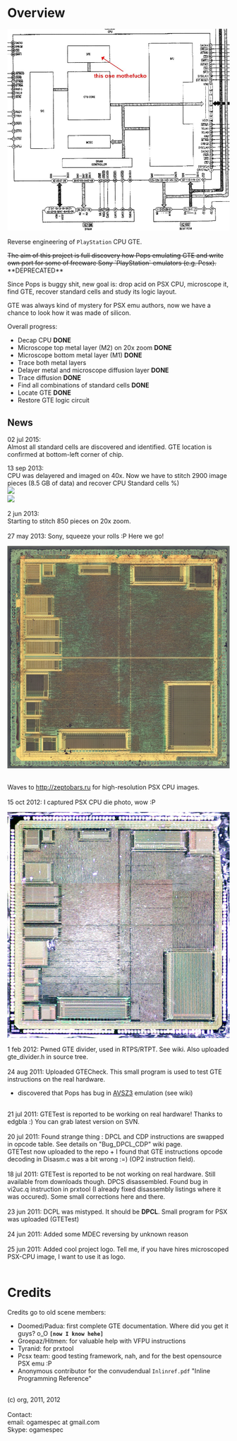 # Overview

![JPG](/imgstore/whc4e032dbd75870.jpg)

Reverse engineering of `PlayStation` CPU GTE.

<s>
The aim of this project is full discovery how Pops emulating GTE and write own port for some of freeware Sony `PlayStation` emulators (e.g. Pcsx).</s> **DEPRECATED**

Since Pops is buggy shit, new goal is: drop acid on PSX CPU, microscope it, find GTE, recover standard cells and study its logic layout.

GTE was always kind of mystery for PSX emu authors, now we have a chance to look how it was made of silicon.

Overall progress:
- Decap CPU **DONE**
- Microscope top metal layer (M2) on 20x zoom **DONE**
- Microscope bottom metal layer (M1) **DONE**
- Trace both metal layers
- Delayer metal and microscope diffusion layer **DONE**
- Trace diffusion **DONE**
- Find all combinations of standard cells **DONE**
- Locate GTE **DONE**
- Restore GTE logic circuit

## News

02 jul 2015:<br>
Almost all standard cells are discovered and identified. GTE location is confirmed at bottom-left corner of chip.

13 sep 2013:<br>
CPU was delayered and imaged on 40x. Now we have to stitch 2900 image pieces (8.5 GB of data) and recover CPU Standard cells %) <br>
<img src='http://wiki.psxdev.ru/images/4/4f/Cells.jpg' /><br>
<img src='http://wiki.psxdev.ru/images/a/ae/Cellblock.jpg' />

2 jun 2013:<br>
Starting to stitch 850 pieces on 20x zoom.<br>
<br>
27 may 2013: Sony, squeeze your rolls :P Here we go!<br>

![JPG](/imgstore/whc51a3124a21d97.jpg) 

<br>
Waves to <a href='http://zeptobars.ru'>http://zeptobars.ru</a> for high-resolution PSX CPU images.<br>
<br>
15 oct 2012: I captured PSX CPU die photo, wow :P<br>

![PNG](/imgstore/whc51a31241062f2.png)

1 feb 2012: Pwned GTE divider, used in RTPS/RTPT. See wiki. Also uploaded gte_divider.h in source tree.<br>
<br>
24 aug 2011: Uploaded GTECheck. This small program is used to test GTE instructions on the real hardware.<br>
+ discovered that Pops has bug in <a href='AVSZ3.md'>AVSZ3</a> emulation (see wiki)<br>
<br>
21 jul 2011: GTETest is reported to be working on real hardware! Thanks to edgbla :) You can grab latest version on SVN.<br>
<br>
20 jul 2011: Found strange thing : DPCL and CDP instructions are swapped in opcode table. See details on "Bug_DPCL_CDP" wiki page.<br>
GTETest now uploaded to the repo + I found that GTE instructions opcode decoding in Disasm.c was a bit wrong :=)  (OP2 instruction field).<br>
<br>
18 jul 2011: GTETest is reported to be not working on real hardware. Still available from downloads though. DPCS disassembled. Found bug in vi2uc.q instruction in prxtool (I already fixed disassembly listings where it was occured). Some small corrections here and there.<br>
<br>
23 jun 2011: DCPL was mistyped. It should be <b>DPCL</b>. Small program for PSX was uploaded (GTETest)<br>
<br>
24 jun 2011: Added some MDEC reversing by unknown reason<br>
<br>
25 jun 2011: Added cool project logo. Tell me, if you have hires microscoped PSX-CPU image, I want to use it as logo.<br>
<br>
<h1>Credits</h1>

Credits go to old scene members:<br>
- Doomed/Padua: first complete GTE documentation. Where did you get it guys? o_O <b><code>[now I know hehe]</code></b><br>
- Groepaz/Hitmen: for valuable help with VFPU instructions<br>
- Tyranid: for prxtool<br>
- Pcsx team: good testing framework, nah, and for the best opensource PSX emu :P<br>
- Anonymous contributor for the convudendual <code>Inlinref.pdf</code> "Inline Programming Reference"<br>
<br>
(c) org, 2011, 2012<br>
<br>
Contact:<br>
email: ogamespec at gmail.com<br>
Skype: ogamespec
